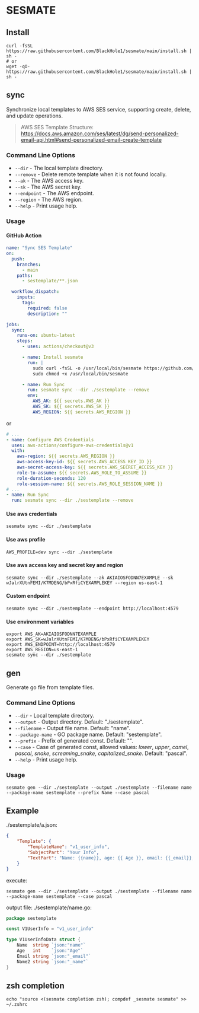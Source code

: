 # SESMATE

## Install

```shell
curl -fsSL https://raw.githubusercontent.com/BlackHole1/sesmate/main/install.sh | sh -
# or
wget -qO- https://raw.githubusercontent.com/BlackHole1/sesmate/main/install.sh | sh -
```

## sync

Synchronize local templates to AWS SES service, supporting create, delete, and update operations.

> AWS SES Template Structure: https://docs.aws.amazon.com/ses/latest/dg/send-personalized-email-api.html#send-personalized-email-create-template

### Command Line Options

- `--dir` - The local template directory.
- `--remove` - Delete remote template when it is not found locally.
- `--ak` - The AWS access key.
- `--sk` - The AWS secret key.
- `--endpoint` - The AWS endpoint.
- `--region` - The AWS region.
- `--help` - Print usage help.

### Usage

#### GitHub Action

```yaml
name: "Sync SES Template"
on:
  push:
    branches:
      - main
    paths:
      - sestemplate/**.json

  workflow_dispatch:
    inputs:
      tags:
        required: false
        description: ""

jobs:
  sync:
    runs-on: ubuntu-latest
    steps:
      - uses: actions/checkout@v3

      - name: Install sesmate
        run: |
          sudo curl -fsSL -o /usr/local/bin/sesmate https://github.com/BlackHole1/sesmate/releases/latest/download/sesmate-linux-amd64
          sudo chmod +x /usr/local/bin/sesmate

      - name: Run Sync
        run: sesmate sync --dir ./sestemplate --remove
        env:
          AWS_AK: ${{ secrets.AWS_AK }}
          AWS_SK: ${{ secrets.AWS_SK }}
          AWS_REGION: ${{ secrets.AWS_REGION }}
```

or

```yaml
# ...
- name: Configure AWS Credentials
  uses: aws-actions/configure-aws-credentials@v1
  with:
    aws-region: ${{ secrets.AWS_REGION }}
    aws-access-key-id: ${{ secrets.AWS_ACCESS_KEY_ID }}
    aws-secret-access-key: ${{ secrets.AWS_SECRET_ACCESS_KEY }}
    role-to-assume: ${{ secrets.AWS_ROLE_TO_ASSUME }}
    role-duration-seconds: 120
    role-session-name: ${{ secrets.AWS_ROLE_SESSION_NAME }}
# ...
- name: Run Sync
  run: sesmate sync --dir ./sestemplate --remove
```

#### Use aws credentials

```shell
sesmate sync --dir ./sestemplate
```

#### Use aws profile

```shell
AWS_PROFILE=dev sync --dir ./sestemplate
```

#### Use aws access key and secret key and region

```shell
sesmate sync --dir ./sestemplate --ak AKIAIOSFODNN7EXAMPLE --sk wJalrXUtnFEMI/K7MDENG/bPxRfiCYEXAMPLEKEY --region us-east-1
```

#### Custom endpoint

```shell
sesmate sync --dir ./sestemplate --endpoint http://localhost:4579
```

#### Use environment variables

```shell
export AWS_AK=AKIAIOSFODNN7EXAMPLE
export AWS_SK=wJalrXUtnFEMI/K7MDENG/bPxRfiCYEXAMPLEKEY
export AWS_ENDPOINT=http://localhost:4579
export AWS_REGION=us-east-1
sesmate sync --dir ./sestemplate
```

## gen

Generate go file from template files.

### Command Line Options

- `--dir` - Local template directory.
- `--output` - Output directory. Default: "./sestemplate".
- `--filename` - Output file name. Default: "name".
- `--package-name` - GO package name. Default: "sestemplate".
- `--prefix` - Prefix of generated const. Default: "".
- `--case` - Case of generated const, allowed values: *lower*, *upper*, *camel*, *pascal*, *snake*, *screaming_snake*, *capitalized_snake*. Default: "pascal".
- `--help` - Print usage help.

### Usage

```shell
sesmate gen --dir ./sestemplate --output ./sestemplate --filename name --package-name sestemplate --prefix Name --case pascal
```

## Example

./sestemplate/a.json:
```json
{
    "Template": {
        "TemplateName": "v1_user_info",
        "SubjectPart": "Your Info",
        "TextPart": "Name: {{name}}, age: {{ Age }}, email: {{_email}}, nickname: {{_name}}"
    }
}
```

execute:
```shell
sesmate gen --dir ./sestemplate --output ./sestemplate --filename name --package-name sestemplate --case pascal
```

output file: ./sestemplate/name.go:
```go
package sestemplate

const V1UserInfo = "v1_user_info"

type V1UserInfoData struct {
	Name  string `json:"name"`
	Age   int    `json:"Age"`
	Email string `json:"_email"`
	Name2 string `json:"_name"`
}
```

## zsh completion
```shell
echo "source <(sesmate completion zsh); compdef _sesmate sesmate" >> ~/.zshrc
```
